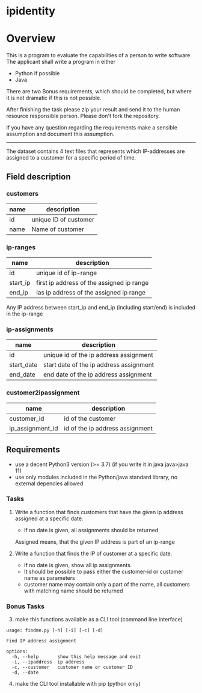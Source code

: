 # ipidentity

# Overview

This is a program to evaluate the capabilities of a person to write software.
The applicant shall write a program in either
- Python if possible
- Java


There are two Bonus requirements, which should be completed, but where it is not dramatic if this is not possible.

After finishing the task please zip your result and send it to the human resource responsible person. 
Please don't fork the repository.

If you have any question regarding the requirements make a sensible assumption and document this assumption.

---

The dataset contains 4 text files that represents which IP-addresses are assigned to a customer for a specific period of time. 

## Field description

### customers

| name | description           |
| -----| ----------------------|
| id   | unique ID of customer |
| name | Name of customer      |


### ip-ranges 

| name     | description                               |
| ---------|-------------------------------------------|
| id       | unique id of ip-range                     |
| start_ip | first ip address of the assigned ip range |
| end_ip   | las ip address of the assigned ip range   |

Any IP address between start_ip and end_ip (including start/end) is included in the ip-range


### ip-assignments

| name       | description                             |
| -----------| --------------------------------------- |
| id         | unique id of the ip address assignment  |
| start_date | start date of the ip address assignment |
| end_date   | end date of the ip address assignment   |


### customer2ipassignment

| name             | description                     |
| ---------------- | --------------------------------|
| customer_id      | id of the customer              |
| ip_assignment_id | id of the ip address assignment |



## Requirements

- use a decent Python3 version (>= 3.7) (if you write it in java java>java 11)
- use only modules included in the Python/java standard library, no external depencies allowed

### Tasks

1) Write a function that finds customers that have the given ip address assigned at a specific date. 
    - If no date is given, all assignments should be returned

    Assigned means, that the given IP address is part of an ip-range

2) Write a function that finds the IP of customer at a specific date.
    - If no date is given, show all ip assignments.
    - It should be possible to pass either the customer-id or customer name as parameters
    - customer name may contain only a part of the name, all customers with matching name should be returned


### Bonus Tasks

3) make this functions available as a CLI tool (command line interface)

```
usage: findme.py [-h] [-i] [-c] [-d]

Find IP address assignment

options:
  -h, --help       show this help message and exit
  -i, --ipaddress  ip address
  -c, --customer   customer name or customer ID
  -d, --date   
```

4) make the CLI tool installable with pip (python only)








